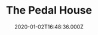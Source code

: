 ---
date: 2020-01-02T16:48:36.000Z
title: The Pedal House
latitude: 52.043762
longitude: 0.953813
category: checkin
---